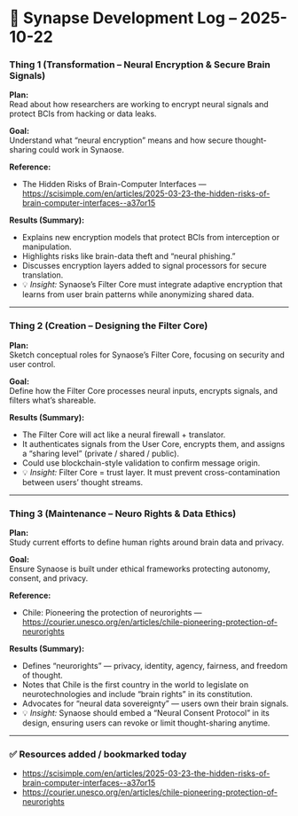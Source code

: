 ﻿# 🧠 Synapse Development Log – 2025-10-22

### Thing 1 (Transformation – Neural Encryption & Secure Brain Signals)  
**Plan:**  
Read about how researchers are working to encrypt neural signals and protect BCIs from hacking or data leaks.

**Goal:**  
Understand what “neural encryption” means and how secure thought-sharing could work in Synaose.

**Reference:**  
- The Hidden Risks of Brain-Computer Interfaces — https://scisimple.com/en/articles/2025-03-23-the-hidden-risks-of-brain-computer-interfaces--a37or15

**Results (Summary):**  
- Explains new encryption models that protect BCIs from interception or manipulation.  
- Highlights risks like brain-data theft and “neural phishing.”  
- Discusses encryption layers added to signal processors for secure translation.  
- 💡 *Insight:* Synaose’s Filter Core must integrate adaptive encryption that learns from user brain patterns while anonymizing shared data.

---

### Thing 2 (Creation – Designing the Filter Core)  
**Plan:**  
Sketch conceptual roles for Synaose’s Filter Core, focusing on security and user control.

**Goal:**  
Define how the Filter Core processes neural inputs, encrypts signals, and filters what’s shareable.

**Results (Summary):**  
- The Filter Core will act like a neural firewall + translator.  
- It authenticates signals from the User Core, encrypts them, and assigns a “sharing level” (private / shared / public).  
- Could use blockchain-style validation to confirm message origin.  
- 💡 *Insight:* Filter Core = trust layer. It must prevent cross-contamination between users’ thought streams.

---

### Thing 3 (Maintenance – Neuro Rights & Data Ethics)  
**Plan:**  
Study current efforts to define human rights around brain data and privacy.

**Goal:**  
Ensure Synaose is built under ethical frameworks protecting autonomy, consent, and privacy.

**Reference:**  
- Chile: Pioneering the protection of neurorights — https://courier.unesco.org/en/articles/chile-pioneering-protection-of-neurorights

**Results (Summary):**  
- Defines “neurorights” — privacy, identity, agency, fairness, and freedom of thought.  
- Notes that Chile is the first country in the world to legislate on neurotechnologies and include “brain rights” in its constitution.  
- Advocates for “neural data sovereignty” — users own their brain signals.  
- 💡 *Insight:* Synaose should embed a “Neural Consent Protocol” in its design, ensuring users can revoke or limit thought-sharing anytime.

---

### ✅ Resources added / bookmarked today  
- https://scisimple.com/en/articles/2025-03-23-the-hidden-risks-of-brain-computer-interfaces--a37or15  
- https://courier.unesco.org/en/articles/chile-pioneering-protection-of-neurorights


